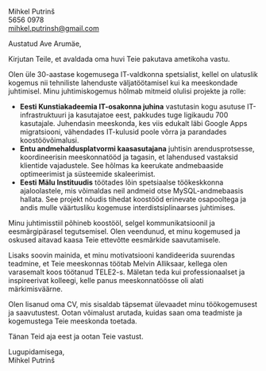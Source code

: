 Mihkel Putrinš  
5656 0978  
mihkel.putrinsh@gmail.com  

Austatud Ave Arumäe,  

Kirjutan Teile, et avaldada oma huvi Teie pakutava ametikoha vastu.  

Olen üle 30-aastase kogemusega IT-valdkonna spetsialist, kellel on ulatuslik kogemus nii tehniliste lahenduste väljatöötamisel kui ka meeskondade juhtimisel. Minu juhtimiskogemus hõlmab mitmeid olulisi projekte ja rolle:  

- **Eesti Kunstiakadeemia IT-osakonna juhina** vastutasin kogu asutuse IT-infrastruktuuri ja kasutajatoe eest, pakkudes tuge ligikaudu 700 kasutajale. Juhendasin meeskonda, kes viis edukalt läbi Google Apps migratsiooni, vähendades IT-kulusid poole võrra ja parandades koostöövõimalusi.  
- **Entu andmehaldusplatvormi kaasasutajana** juhtisin arendusprotsesse, koordineerisin meeskonnatööd ja tagasin, et lahendused vastaksid klientide vajadustele. See hõlmas ka keerukate andmebaaside optimeerimist ja süsteemide skaleerimist.  
- **Eesti Mälu Instituudis** töötades lõin spetsiaalse töökeskkonna ajaloolastele, mis võimaldas neil andmeid otse MySQL-andmebaasis hallata. See projekt nõudis tihedat koostööd erinevate osapooltega ja andis mulle väärtusliku kogemuse interdistsiplinaarses juhtimises.  

Minu juhtimisstiil põhineb koostööl, selgel kommunikatsioonil ja eesmärgipärasel tegutsemisel. Olen veendunud, et minu kogemused ja oskused aitavad kaasa Teie ettevõtte eesmärkide saavutamisele.  

Lisaks soovin mainida, et minu motivatsiooni kandideerida suurendas teadmine, et Teie meeskonnas töötab Melvin Alliksaar, kellega olen varasemalt koos töötanud TELE2-s. Mäletan teda kui professionaalset ja inspireerivat kolleegi, kelle panus meeskonnatöösse oli alati märkimisväärne.  

Olen lisanud oma CV, mis sisaldab täpsemat ülevaadet minu töökogemusest ja saavutustest. Ootan võimalust arutada, kuidas saan oma teadmiste ja kogemustega Teie meeskonda toetada.  

Tänan Teid aja eest ja ootan Teie vastust.  

Lugupidamisega,  
Mihkel Putrinš
